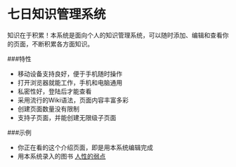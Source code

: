 七日知识管理系统
====

知识在于积累！本系统是面向个人的知识管理系统，可以随时添加、编辑和查看你的页面，不断积累各方面知识。

###特性
 - 移动设备支持良好，便于手机随时操作
 - 打开浏览器就能工作，手机和电脑通用
 - 私密性好，登陆后才能查看
 - 采用流行的Wiki语法，页面内容丰富多彩
 - 创建页面数量没有限制
 - 支持子页面，并能创建无限级子页面

###示例
 - 你正在看的这个介绍页面，即是用本系统编辑完成
 - 用本系统录入的图书 [人性的弱点](http://qiri.com/page/51ae14a1ce68cc121f000001)
